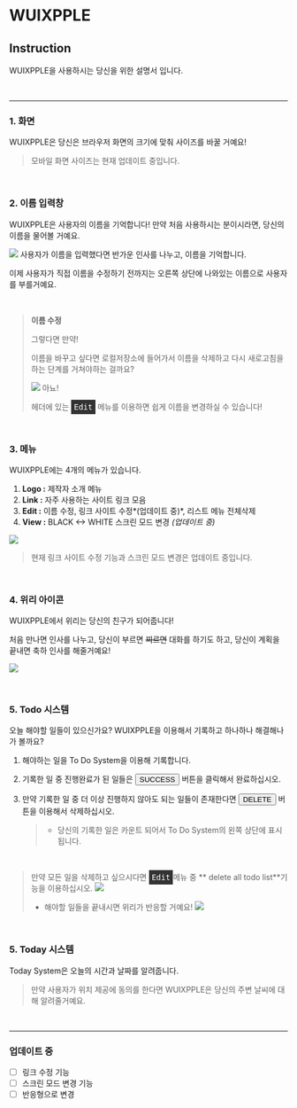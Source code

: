# WUIXPPLE

## Instruction

WUIXPPLE을 사용하시는 당신을 위한 설명서 입니다.

<br/>

---

### 1. 화면

WUIXPPLE은 당신은 브라우저 화면의 크기에 맞춰 사이즈를 바꿀 거예요!

> 모바일 화면 사이즈는 현재 업데이트 중입니다.

<br/>

### 2. 이름 입력창

WUIXPPLE은 사용자의 이름을 기억합니다!
만약 처음 사용하시는 분이시라면, 당신의 이름을 물어볼 거예요.

![](https://images.velog.io/images/wuix/post/086cad26-ff5d-42a3-8239-741532792d10/name.gif)
사용자가 이름을 입력했다면 반가운 인사를 나누고, 이름을 기억합니다.

이제 사용자가 직접 이름을 수정하기 전까지는 오른쪽 상단에 나와있는 이름으로 사용자를 부를거예요.

<br/>

> **이름 수정**
>
> 그렇다면 만약!
>
> 이름을 바꾸고 싶다면 로컬저장소에 들어가서 이름을 삭제하고 다시 새로고침을 하는 단계를 거쳐야하는 걸까요?
>
> ![](https://images.velog.io/images/wuix/post/e05a1be4-6886-4858-9eb6-b74b3dd6ab4c/name2.gif)
> 아뇨!
>
> 헤더에 있는 <kbd style="background:#333; color:#fff;padding:5px;">Edit</kbd> 메뉴를 이용하면 쉽게 이름을 변경하실 수 있습니다!

<br/>

### 3. 메뉴

WUIXPPLE에는 4개의 메뉴가 있습니다.

1. **Logo :** 제작자 소개 메뉴
2. **Link :** 자주 사용하는 사이트 링크 모음
3. **Edit :** 이름 수정, 링크 사이트 수정*(업데이트 중)*, 리스트 메뉴 전체삭제
4. **View :** BLACK <-> WHITE 스크린 모드 변경 _(업데이트 중)_

![](https://images.velog.io/images/wuix/post/e3ba2bf7-ad50-444e-abe7-a7bfadce7bab/menu.gif)

> 현재 링크 사이트 수정 기능과 스크린 모드 변경은 업데이트 중입니다.

<br/>

### 4. 위리 아이콘

WUIXPPLE에서 위리는 당신의 친구가 되어줍니다!

처음 만나면 인사를 나누고, 당신이 부르면 ~~찌르면~~ 대화를 하기도 하고,
당신이 계획을 끝내면 축하 인사를 해줄거예요!

![](https://images.velog.io/images/wuix/post/f3b97883-14c1-44a0-b1c1-fc64936831ec/wuiri.gif)

<br/>

### 5. Todo 시스템

오늘 해야할 일들이 있으신가요?
WUIXPPLE을 이용해서 기록하고 하나하나 해결해나가 볼까요?

1.  해야하는 일을 To Do System을 이용해 기록합니다.
2.  기록한 일 중 진행완료가 된 일들은 <button>SUCCESS</button> 버튼을 클릭해서 완료하십시오.
3.  만약 기록한 일 중 더 이상 진행하지 않아도 되는 일들이 존재한다면 <button>DELETE</button> 버튼을 이용해서 삭제하십시오.

    >+ 당신의 기록한 일은 카운트 되어서 To Do System의 왼쪽 상단에 표시됩니다.

<br/>

> 만약 모든 일을 삭제하고 싶으시다면 <kbd style="background:#333; color:#fff;padding:5px;">Edit</kbd>메뉴 중 ** delete all todo list**기능을 이용하십시오.
> ![](https://images.velog.io/images/wuix/post/b7a5f671-064f-424f-ba57-75be5fe79914/list.gif)
>
> - 해야할 일들을 끝내시면 위리가 반응할 거예요!
>   ![](https://images.velog.io/images/wuix/post/0089739e-6edf-4111-9233-dc2254edbd92/list2.gif)

<br/>

### 5. Today 시스템

Today System은 오늘의 시간과 날짜를 알려줍니다.

> 만약 사용자가 위치 제공에 동의를 한다면 WUIXPPLE은 당신의 주변 날씨에 대해 알려줄거예요.

<br/>

---

### 업데이트 중

- [ ] 링크 수정 기능
- [ ] 스크린 모드 변경 기능
- [ ] 반응형으로 변경
